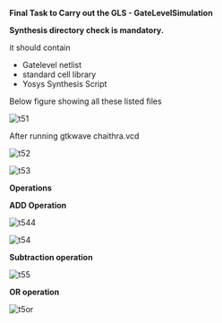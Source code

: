 **Final Task to Carry out the GLS - GateLevelSimulation**

**Synthesis directory check is mandatory.**

it should contain
  -  Gatelevel netlist
  -  standard cell library
  -  Yosys Synthesis Script

Below figure showing all these listed files

![t51](https://github.com/ChaithraDgitub/chaithrad/assets/160298555/9e02c1fd-af73-4040-9b6f-d6768075c390)

After running gtkwave chaithra.vcd

![t52](https://github.com/ChaithraDgitub/chaithrad/assets/160298555/b3092dd6-2275-4723-96c4-6cf96d8a2a8b)

![t53](https://github.com/ChaithraDgitub/chaithrad/assets/160298555/d026b543-b904-4b51-bca6-6ba72cb58d5c)

**Operations**

**ADD Operation**

![t544](https://github.com/ChaithraDgitub/chaithrad/assets/160298555/55575749-ccf6-4484-8cbb-59bbd090cc05)

![t54](https://github.com/ChaithraDgitub/chaithrad/assets/160298555/7a27852f-b1d8-41df-9d58-fa4f4312b03a)

**Subtraction operation**

![t55](https://github.com/ChaithraDgitub/chaithrad/assets/160298555/cfd3e3b8-fbce-4581-9f47-866299f90363)


**OR operation**

![t5or](https://github.com/ChaithraDgitub/chaithrad/assets/160298555/31af5efc-1183-4cec-b47e-f40c17deacdf)





